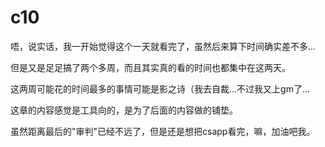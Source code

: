 # c10

唔，说实话，我一开始觉得这个一天就看完了，虽然后来算下时间确实差不多...

但是又是足足搞了两个多周，而且其实真的看的时间也都集中在这两天。

这两周可能花的时间最多的事情可能是影之诗（我去自裁...不过我又上gm了...

这章的内容感觉是工具向的，是为了后面的内容做的铺垫。

虽然距离最后的"审判"已经不远了，但是还是想把csapp看完，嘛，加油吧我。

